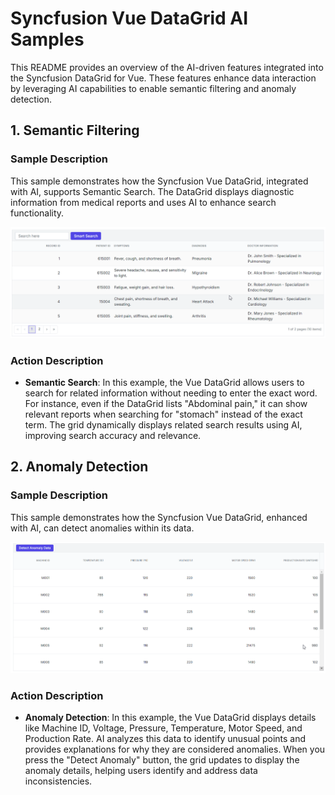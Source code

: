 # Syncfusion Vue DataGrid AI Samples

This README provides an overview of the AI-driven features integrated into the Syncfusion DataGrid for Vue. These features enhance data interaction by leveraging AI capabilities to enable semantic filtering and anomaly detection.

## 1. Semantic Filtering

### Sample Description

This sample demonstrates how the Syncfusion Vue DataGrid, integrated with AI, supports Semantic Search. The DataGrid displays diagnostic information from medical reports and uses AI to enhance search functionality.

![Grid AI Semantic Search](../gif-images/grid/grid-semanticsearch.gif)

### Action Description

- **Semantic Search**: In this example, the Vue DataGrid allows users to search for related information without needing to enter the exact word. For instance, even if the DataGrid lists "Abdominal pain," it can show relevant reports when searching for "stomach" instead of the exact term. The grid dynamically displays related search results using AI, improving search accuracy and relevance.

## 2. Anomaly Detection

### Sample Description

This sample demonstrates how the Syncfusion Vue DataGrid, enhanced with AI, can detect anomalies within its data.

![Grid AI Anomaly Detection](../gif-images/grid/anomaly-detection.gif)

### Action Description

- **Anomaly Detection**: In this example, the Vue DataGrid displays details like Machine ID, Voltage, Pressure, Temperature, Motor Speed, and Production Rate. AI analyzes this data to identify unusual points and provides explanations for why they are considered anomalies. When you press the "Detect Anomaly" button, the grid updates to display the anomaly details, helping users identify and address data inconsistencies.
